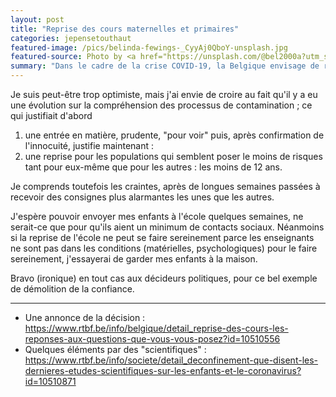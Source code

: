 ```yaml
---
layout: post
title: "Reprise des cours maternelles et primaires"
categories: jepensetouthaut
featured-image: /pics/belinda-fewings-_CyyAj0QboY-unsplash.jpg
featured-source: Photo by <a href="https://unsplash.com/@bel2000a?utm_source=unsplash&amp;utm_medium=referral&amp;utm_content=creditCopyText">Belinda Fewings</a> on <a href="/s/photos/back-to-school?utm_source=unsplash&amp;utm_medium=referral&amp;utm_content=creditCopyText">Unsplash</a>
summary: "Dans le cadre de la crise COVID-19, la Belgique envisage de remettre les élèves à l'école sans restrictions."
---
```

Je suis peut-être trop optimiste, mais j'ai envie de croire au fait qu'il y a eu une évolution sur la compréhension des processus  de contamination ; ce qui justifiait d'abord

1. une entrée en matière, prudente, "pour voir" puis, après confirmation de l'innocuité, justifie maintenant :
2. une reprise pour les populations qui semblent poser le moins de risques tant pour eux-même que pour les autres : les moins de 12 ans.

Je comprends toutefois les craintes, après de longues semaines passées à recevoir des consignes plus alarmantes les unes que les autres.

J'espère pouvoir envoyer mes enfants à l'école quelques semaines, ne serait-ce que pour qu'ils aient un minimum de contacts sociaux.
Néanmoins si la reprise de l'école ne peut se faire sereinement parce les enseignants ne sont pas dans les conditions (matérielles, psychologiques) pour le faire sereinement, j'essayerai de garder mes enfants à la maison.

Bravo (ironique) en tout cas aux décideurs politiques,
pour ce bel exemple de démolition de la confiance.

---

- Une annonce de la décision : https://www.rtbf.be/info/belgique/detail_reprise-des-cours-les-reponses-aux-questions-que-vous-vous-posez?id=10510556
- Quelques éléments par des "scientifiques" : https://www.rtbf.be/info/societe/detail_deconfinement-que-disent-les-dernieres-etudes-scientifiques-sur-les-enfants-et-le-coronavirus?id=10510871
